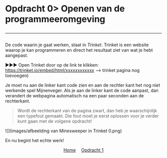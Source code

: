 # Opdracht 0> Openen van de programmeeromgeving<hr>

De code waarin je gaat werken, staat in *Trinket*. Trinket is een website waarop je kan programmeren en direct het resultaat ziet van wat je hebt aangepast.

▶▶▶ Open Trinket door op de link te klikken: https://trinket.io/embed/html/xxxxxxxxxxxx --> trinket pagina nog toevoegen)

Je moet nu aan de linker kant code zien en aan de rechter kant het nog niet werkende spel Mijnenveger. Als je aan de linker kant de code aanpast, dan verandert de webpagina automatisch na een paar seconden aan de rechterkant. 
 > Wordt de rechterkant van de pagina zwart, dan heb je waarschijnlijk een typefout gemaakt. Die fout moet je eerst oplossen voor je verder kunt gaan met de volgene opdracht!

![](images/afbeelding van Minesweeper in Trinket 0.png)

En nu begint het echte werk!

<center>
<a href="./Instructies.md">Home</a> 
&emsp;<a href="./mijnenveger-opdracht1.md">Opdracht 1</a>
</center>